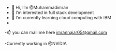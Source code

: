 - 👋 Hi, I’m @Muhammadimran
- 👀 I’m interested in full stack development 
- 🌱 I’m currently learning cloud computing with IBM 
-
-📫 you can mail me here imrannajar05@gmail.com

-Currently working in @NVIDIA

<!---
Armanimran07/Armanimran07 is a ✨ special ✨ repository because its `README.md` (this file) appears on your GitHub profile.
You can click the Preview link to take a look at your changes.
--->
